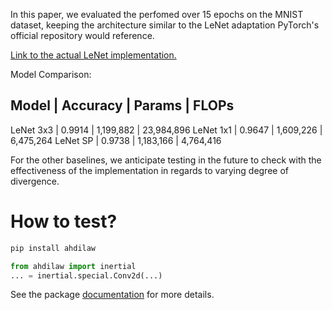 In this paper, we evaluated the perfomed over 15 epochs on the MNIST dataset, keeping the architecture similar to the LeNet adaptation PyTorch's official repository would reference. 

[Link to the actual LeNet implementation.](https://github.com/pytorch/examples/blob/main/mnist/main.py)

Model Comparison:

Model           |   Accuracy |          Params |           FLOPs
-----------------------------------------------------------------
LeNet 3x3       |     0.9914 |       1,199,882 |      23,984,896
LeNet 1x1       |     0.9647 |       1,609,226 |       6,475,264
LeNet SP        |     0.9738 |       1,183,166 |       4,764,416


For the other baselines, we anticipate testing in the future to check with the effectiveness of the implementation in regards to varying degree of divergence.

<h1>How to test?</h1>

```bash
pip install ahdilaw
```

```python
from ahdilaw import inertial
... = inertial.special.Conv2d(...)
```

See the package [documentation](https://pypi.org/project/ahdilaw/0.0.1.1/) for more details.